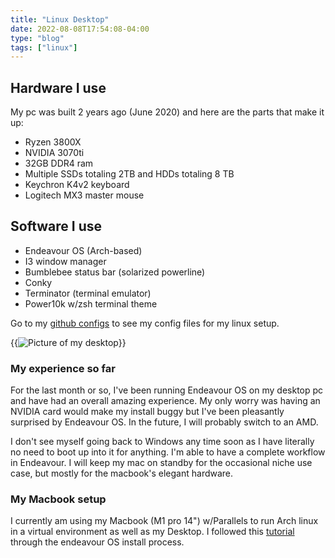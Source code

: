 ```yaml
---
title: "Linux Desktop"
date: 2022-08-08T17:54:08-04:00
type: "blog"
tags: ["linux"]
---
```


## Hardware I use

My pc was built 2 years ago (June 2020) and here are the parts that make it up:

- Ryzen 3800X
- NVIDIA 3070ti
- 32GB DDR4 ram
- Multiple SSDs totaling 2TB and HDDs totaling 8 TB
- Keychron K4v2 keyboard
- Logitech MX3 master mouse

## Software I use

- Endeavour OS (Arch-based)
- I3 window manager
- Bumblebee status bar (solarized powerline)
- Conky
- Terminator (terminal emulator)
- Power10k w/zsh terminal theme

Go to my [github configs](https://github.com/edwardcaf/configs) to see my config files for my linux setup.

{{<img src="/img/desktop.jpg" caption="My Desktop" alt="Picture of my desktop">}}

### My experience so far

For the last month or so, I've been running Endeavour OS on my desktop pc and have had an overall amazing experience. My only worry was having an NVIDIA card would make my install buggy but I've been pleasantly surprised by Endeavour OS. In the future, I will probably switch to an AMD.

I don't see myself going back to Windows any time soon as I have literally no need to boot up into it for anything. I'm able to have a complete workflow in Endeavour. I will keep my mac on standby for the occasional niche use case, but mostly for the macbook's elegant hardware.

### My Macbook setup

I currently am using my Macbook (M1 pro 14") w/Parallels to run Arch linux in a virtual environment as well as my Desktop. I followed this [tutorial](https://forum.endeavouros.com/t/guide-easier-way-to-install-endeavouros-arm-on-a-mac-m1-parallels-vm/24794) through the endeavour OS install process.
